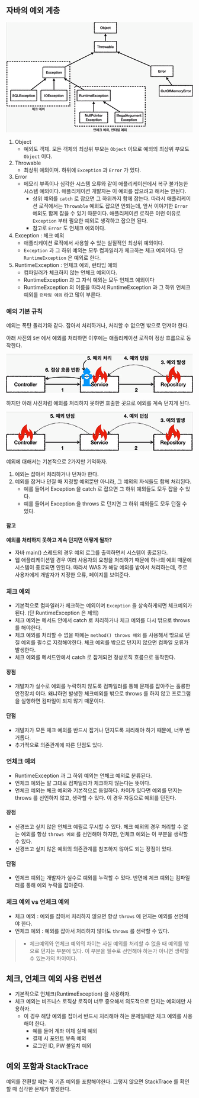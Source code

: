 ## 자바의 예외 계층

![img.png](img.png)

1. Object
   - 예외도 객체. 모든 객체의 최상위 부모는 `Object` 이므로 예외의 최상위 부모도 `Object` 이다.
2. Throwable
    - 최상위 예외이며. 하위에 `Exception` 과 `Error` 가 있다.
3. Error
    - 메모리 부족이나 심각한 시스템 오류와 같이 애플리케이션에서 복구 불가능한 시스템 예외이다. 애플리케이션 개발자는 이 예외를 잡으려고 해서는 안된다.
        - 상위 예외를 `catch` 로 잡으면 그 하위까지 함께 잡는다. 따라서 애플리케이션 로직에서는 `Throwable` 예외도 잡으면
        안되는데, 앞서 이야기한 `Error` 예외도 함께 잡을 수 있기 때문이다. 애플리케이션 로직은 이런 이유로 `Exception` 부터 필요한 예외로 생각하고 잡으면 된다.
        - 참고로 `Error` 도 언체크 예외이다.
4. Exception : 체크 예외
    - 애플리케이션 로직에서 사용할 수 있는 실질적인 최상위 예외이다.
    - `Exception` 과 그 하위 예외는 모두 컴파일러가 체크하는 체크 예외이다. 단 `RuntimeException` 은 예외로 한다.
5. RuntimeException : 언체크 예외, 런타임 예외
    - 컴파일러가 체크하지 않는 언체크 예외이다.
    - RuntimeException 과 그 자식 예외는 모두 언체크 예외이다
    - RuntimeException 의 이름을 따라서 RuntimeException 과 그 하위 언체크 예외를 `런타임 예외` 라고 많이 부른다.

### 예외 기본 규칙

예외는 폭탄 돌리기와 같다. 잡아서 처리하거나, 처리할 수 없으면 밖으로 던져야 한다.

아래 사진의 `5번` 에서 예외를 처리하면 이후에는 애플리케이션 로직이 정상 흐름으로 동작한다.

![img_1.png](img_1.png)

하지만 아래 사진처럼 예외를 처리하지 못하면 호출한 곳으로 예외를 계속 던지게 된다.

![img_2.png](img_2.png)

예외에 대해서는 기본적으로 2가지만 기억하자.
1. 예외는 잡아서 처리하거나 던져야 한다.
2. 예외를 잡거나 던질 때 지정할 예외뿐만 아니라, 그 예외의 자식들도 함께 처리된다.
   - 예를 들어서 Exception 을 catch 로 잡으면 그 하위 예외들도 모두 잡을 수 있다.
   - 예를 들어서 Exception 을 throws 로 던지면 그 하위 예외들도 모두 던질 수 있다.

#### 참고

**예외를 처리하지 못하고 계속 던지면 어떻게 될까?**

- 자바 main() 스레드의 경우 예외 로그를 출력하면서 시스템이 종료된다.
- 웹 애플리케이션일 경우 여러 사용자의 요청을 처리하기 때문에 하나의 예외 때문에 시스템이 종료되면 안된다.
따라서 WAS 가 해당 예외를 받아서 처리하는데, 주로 사용자에게 개발자가 지정한 오류, 페이지를 보여준다.

### 체크 예외

- 기본적으로 컴파일러가 체크하는 예외이며 `Exception` 을 상속하게되면 체크예외가 된다.
(단 RuntimeException 은 제외)
- 체크 예외는 메서드 안에서 catch 로 처리하거나 체크 예외를 다시 밖으로 throws 를 해야한다.
- 체크 예외를 처리할 수 없을 때에는 `method() throws 예외` 를 사용해서 밖으로 던질 예외를 필수로 지정해야한다.
체크 예외를 밖으로 던지지 않으면 컴파일 오류가 발생한다.
- 체크 예외를 메서드안에서 catch 로 잡게되면 정상로직 흐름으로 동작한다.

#### 장점

- 개발자가 실수로 예외를 누락하지 않도록 컴파일러를 통해 문제를 잡아주는 훌륭한 안전장치 이다.
왜냐하면 발생한 체크예외를 밖으로 throws 를 하지 않고 프로그램을 실행하면 컴파일이 되지 않기 때문이다.

#### 단점

- 개발자가 모든 체크 예외를 반드시 잡거나 던지도록 처리해야 하기 때문에, 너무 번거롭다.
- 추가적으로 의존관계에 따른 단점도 있다.

### 언체크 예외

- RuntimeException 과 그 하위 예외는 언체크 예외로 분류된다.
- 언체크 예외는 말 그대로 컴파일러가 체크하지 않는다는 뜻이다.
- 언체크 예외는 체크 예외와 기본적으로 동일하다. 차이가 있다면 예외를 던지는 throws 를 선언하지 않고, 생략할 수 있다.
이 경우 자동으로 예외를 던진다.

#### 장점

- 신경쓰고 싶지 않은 언체크 예욀르 무시할 수 있다. 체크 예외의 경우 처리할 수 없는 예외를 항상 `throws 예외` 를 선언해야 하지만, 언체크 예외는 이 부분을 생략할 수 있다.
- 신경쓰고 싶지 않은 예외의 의존관계를 참조하지 않아도 되는 장점이 있다.

#### 단점

- 언체크 예외는 개발자가 실수로 예외를 누락할 수 있다. 반면에 체크 예외는 컴파일러를 통해 예외 누락을 잡아준다.

### 체크 예외 vs 언체크 예외

- 체크 예외 : 예외를 잡아서 처리하지 않으면 항상 `throws` 에 던지는 예외를 선언해야 한다.
- 언체크 예외 : 예외를 잡아서 처리하지 않아도 `throws` 를 생략할 수 있다.

> - 체크예외와 언체크 예외의 차이는 사실 예외를 처리할 수 없을 때 예외를 밖으로 던지는 부분에 있다. 이 부분을 필수로 선언해야 하는가 아니면 생략할 수 있는가의 차이이다.

## 체크, 언체크 예외 사용 컨벤션

- 기본적으로 언체크(RuntimeException) 을 사용하자.
- 체크 예외는 비즈니스 로직상 로직이 너무 중요해서 의도적으로 던지는 예외에만 사용하자.
  - 이 경우 해당 예외를 잡아서 반드시 처리해야 하는 문제일때만 체크 예외를 사용해야 한다.
    - 예를 들어 계좌 이체 실패 예외
    - 결제 시 포인트 부족 예외
    - 로그인 ID, PW 불일치 예외 

## 예외 포함과 StackTrace

예외를 전환할 때는 꼭 기존 예외를 포함해야한다. 그렇지 않으면 StackTrace 를 확인할 때 심각한 문제가 발생한다.
